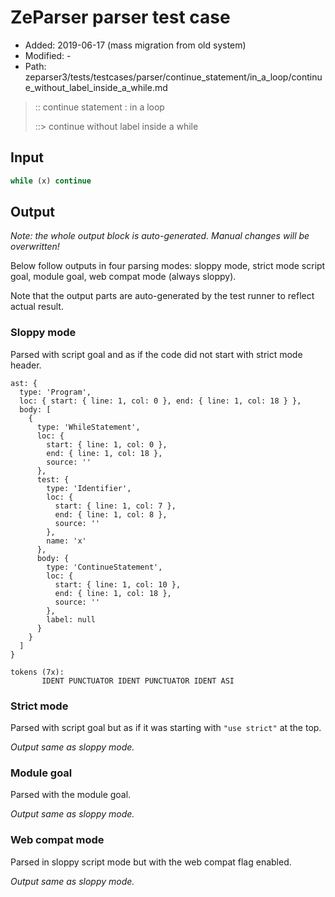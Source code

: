 # ZeParser parser test case

- Added: 2019-06-17 (mass migration from old system)
- Modified: -
- Path: zeparser3/tests/testcases/parser/continue_statement/in_a_loop/continue_without_label_inside_a_while.md

> :: continue statement : in a loop
>
> ::> continue without label inside a while

## Input

`````js
while (x) continue
`````

## Output

_Note: the whole output block is auto-generated. Manual changes will be overwritten!_

Below follow outputs in four parsing modes: sloppy mode, strict mode script goal, module goal, web compat mode (always sloppy).

Note that the output parts are auto-generated by the test runner to reflect actual result.

### Sloppy mode

Parsed with script goal and as if the code did not start with strict mode header.

`````
ast: {
  type: 'Program',
  loc: { start: { line: 1, col: 0 }, end: { line: 1, col: 18 } },
  body: [
    {
      type: 'WhileStatement',
      loc: {
        start: { line: 1, col: 0 },
        end: { line: 1, col: 18 },
        source: ''
      },
      test: {
        type: 'Identifier',
        loc: {
          start: { line: 1, col: 7 },
          end: { line: 1, col: 8 },
          source: ''
        },
        name: 'x'
      },
      body: {
        type: 'ContinueStatement',
        loc: {
          start: { line: 1, col: 10 },
          end: { line: 1, col: 18 },
          source: ''
        },
        label: null
      }
    }
  ]
}

tokens (7x):
       IDENT PUNCTUATOR IDENT PUNCTUATOR IDENT ASI
`````

### Strict mode

Parsed with script goal but as if it was starting with `"use strict"` at the top.

_Output same as sloppy mode._

### Module goal

Parsed with the module goal.

_Output same as sloppy mode._

### Web compat mode

Parsed in sloppy script mode but with the web compat flag enabled.

_Output same as sloppy mode._
